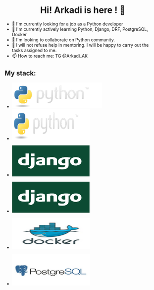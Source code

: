 <h1 align="center"> Hi! Arkadi is here ! 👋 </h1>



- 🔭 I'm currently looking for a job as a Python developer
- 🌱 I'm currently actively learning Python, Django, DRF, PostgreSQL, Docker
- 👯 I'm looking to collaborate on Python community.
- 🤔 I will not refuse help in mentoring. I will be happy to carry out the tasks assigned to me.
- 📫 How to reach me: TG @Arkadi_AK

<h2>My stack:</h2>


* ![alt text](https://github.com/Arkadi-AK/arkadi-ak/blob/main/images/python-logo.png "Python")
* <img src="https://github.com/Arkadi-AK/arkadi-ak/blob/main/images/python-logo.png" width="250px" height="100px"/></p>
* <img src="https://github.com/Arkadi-AK/arkadi-ak/blob/main/images/Django.PNG" width="250px" height="100px"/></p>
* <img src="https://github.com/Arkadi-AK/arkadi-ak/blob/main/images/Django.PNG" width="250px" height="100px"/></p>
* <img src="https://github.com/Arkadi-AK/arkadi-ak/blob/main/images/logo_docker.PNG" width="250px" height="100px"/></p>
* <img src="https://github.com/Arkadi-AK/arkadi-ak/blob/main/images/logo_postgres.PNG" width="250px" height="100px"/></p>
